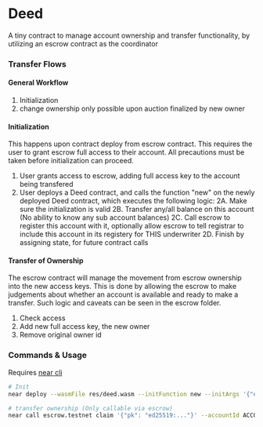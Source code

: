 # Deed

A tiny contract to manage account ownership and transfer functionality, by utilizing an escrow contract as the coordinator

### Transfer Flows

#### General Workflow

1. Initialization
2. change ownership only possible upon auction finalized by new owner

#### Initialization

This happens upon contract deploy from escrow contract. This requires the user to grant escrow full access to their account. All precautions must be taken before initialization can proceed.

1. User grants access to escrow, adding full access key to the account being transfered
2. User deploys a Deed contract, and calls the function "new" on the newly deployed Deed contract, which executes the following logic:
  2A. Make sure the initialization is valid
  2B. Transfer any/all balance on this account (No ability to know any sub account balances)
  2C. Call escrow to register this account with it, optionally allow escrow to tell registrar to include this account in its registery for THIS underwriter
  2D. Finish by assigning state, for future contract calls

#### Transfer of Ownership

The escrow contract will manage the movement from escrow ownership into the new access keys. This is done by allowing the escrow to make judgements about whether an account is available and ready to make a transfer. Such logic and caveats can be seen in the escrow folder.

1. Check access
2. Add new full access key, the new owner
3. Remove original owner id

### Commands & Usage

Requires [near cli]()

```bash
# Init
near deploy --wasmFile res/deed.wasm --initFunction new --initArgs '{"escrow": "escrow.testnet", "underwriter": "ACCOUNT_THAT_WILL_OWN.testnet"}' --accountId ACCOUNT_THAT_WILL_OWN.testnet --gas 300000000000000

# transfer ownership (Only callable via escrow)
near call escrow.testnet claim '{"pk": "ed25519:..."}' --accountId ACCOUNT_THAT_OWNS.testnet --gas 300000000000000
```